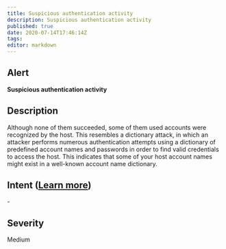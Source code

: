 ```yaml
---
title: Suspicious authentication activity
description: Suspicious authentication activity
published: true
date: 2020-07-14T17:46:14Z
tags:
editor: markdown
---
```


## Alert
**Suspicious authentication activity**

## Description
Although none of them succeeded, some of them used accounts were recognized by the host. This resembles a dictionary attack, in which an attacker performs numerous authentication attempts using a dictionary of predefined account names and passwords in order to find valid credentials to access the host. This indicates that some of your host account names might exist in a well-known account name dictionary.

## Intent ([Learn more](/public/security/alerts/intentions.md))
\-

## Severity
Medium




